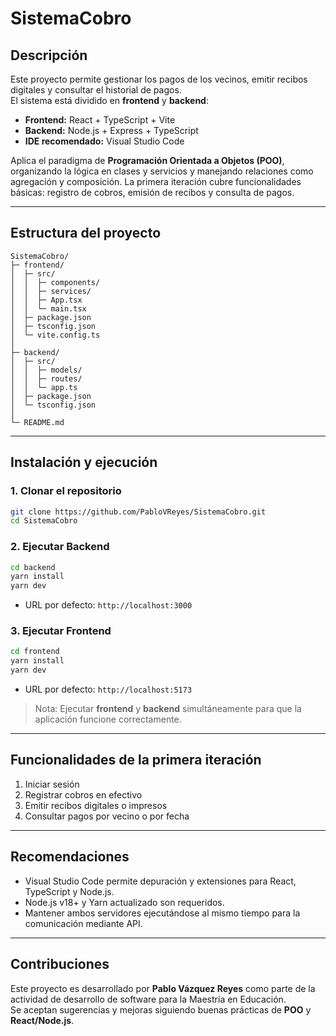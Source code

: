 # SistemaCobro

## Descripción
Este proyecto permite gestionar los pagos de los vecinos, emitir recibos digitales y consultar el historial de pagos.  
El sistema está dividido en **frontend** y **backend**:

- **Frontend:** React + TypeScript + Vite  
- **Backend:** Node.js + Express + TypeScript  
- **IDE recomendado:** Visual Studio Code  

Aplica el paradigma de **Programación Orientada a Objetos (POO)**, organizando la lógica en clases y servicios y manejando relaciones como agregación y composición. La primera iteración cubre funcionalidades básicas: registro de cobros, emisión de recibos y consulta de pagos.

---

## Estructura del proyecto

```
SistemaCobro/
├─ frontend/
│  ├─ src/
│  │  ├─ components/
│  │  ├─ services/
│  │  ├─ App.tsx
│  │  └─ main.tsx
│  ├─ package.json
│  ├─ tsconfig.json
│  └─ vite.config.ts
│
├─ backend/
│  ├─ src/
│  │  ├─ models/
│  │  ├─ routes/
│  │  └─ app.ts
│  ├─ package.json
│  └─ tsconfig.json
│
└─ README.md
```

---

## Instalación y ejecución

### 1. Clonar el repositorio
```bash
git clone https://github.com/PabloVReyes/SistemaCobro.git
cd SistemaCobro
```

### 2. Ejecutar Backend
```bash
cd backend
yarn install
yarn dev
```
- URL por defecto: `http://localhost:3000`

### 3. Ejecutar Frontend
```bash
cd frontend
yarn install
yarn dev
```
- URL por defecto: `http://localhost:5173`

> Nota: Ejecutar **frontend** y **backend** simultáneamente para que la aplicación funcione correctamente.

---

## Funcionalidades de la primera iteración
1. Iniciar sesión  
2. Registrar cobros en efectivo  
3. Emitir recibos digitales o impresos  
4. Consultar pagos por vecino o por fecha  

---

## Recomendaciones
- Visual Studio Code permite depuración y extensiones para React, TypeScript y Node.js.  
- Node.js v18+ y Yarn actualizado son requeridos.  
- Mantener ambos servidores ejecutándose al mismo tiempo para la comunicación mediante API.  

---

## Contribuciones
Este proyecto es desarrollado por **Pablo Vázquez Reyes** como parte de la actividad de desarrollo de software para la Maestría en Educación.  
Se aceptan sugerencias y mejoras siguiendo buenas prácticas de **POO** y **React/Node.js**.

